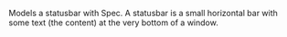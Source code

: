 Models a statusbar with Spec. A statusbar is a small horizontal bar with some text (the content) at the very bottom of a window.